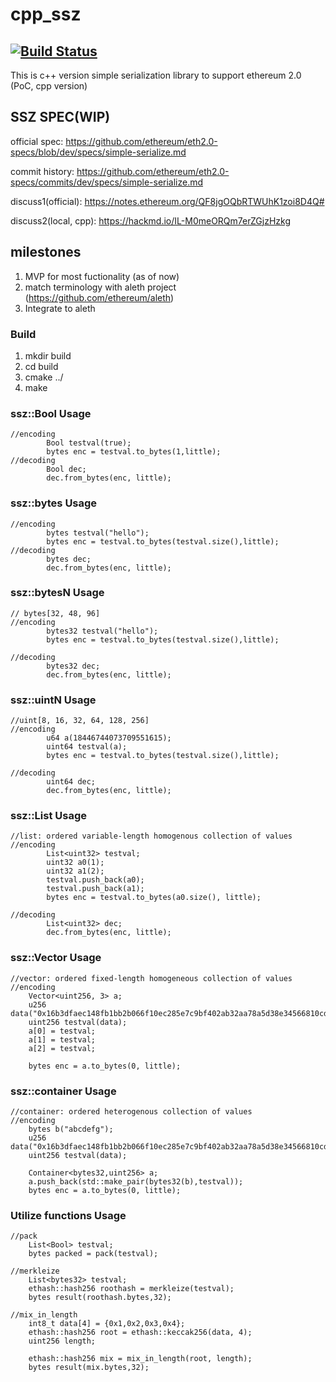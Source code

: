 # cpp_ssz
[![Build Status](https://travis-ci.org/NAKsir-melody/cpp_ssz.svg?branch=master)](https://travis-ci.org/NAKsir-melody/cpp_ssz)
----------------

This is c++ version simple serialization library to support ethereum 2.0 (PoC, cpp version)

## SSZ SPEC(WIP)
official spec: https://github.com/ethereum/eth2.0-specs/blob/dev/specs/simple-serialize.md

commit history: https://github.com/ethereum/eth2.0-specs/commits/dev/specs/simple-serialize.md

discuss1(official): https://notes.ethereum.org/QF8jgOQbRTWUhK1zoi8D4Q#

discuss2(local, cpp): https://hackmd.io/IL-M0meORQm7erZGjzHzkg

## milestones
1. MVP for most fuctionality (as of now)
2. match terminology with aleth project (https://github.com/ethereum/aleth)
2. Integrate to aleth

### Build
1. mkdir build
2. cd build
3. cmake ../
4. make

### ssz::Bool Usage
```
//encoding
        Bool testval(true);
        bytes enc = testval.to_bytes(1,little);
//decoding
        Bool dec;
        dec.from_bytes(enc, little);
```
### ssz::bytes Usage
```
//encoding
        bytes testval("hello");
        bytes enc = testval.to_bytes(testval.size(),little);
//decoding
        bytes dec;
        dec.from_bytes(enc, little);
```
### ssz::bytesN Usage
```
// bytes[32, 48, 96]
//encoding
        bytes32 testval("hello");
        bytes enc = testval.to_bytes(testval.size(),little);

//decoding
        bytes32 dec;
        dec.from_bytes(enc, little);
```

### ssz::uintN Usage
```
//uint[8, 16, 32, 64, 128, 256]
//encoding
        u64 a(18446744073709551615);
        uint64 testval(a);
        bytes enc = testval.to_bytes(testval.size(),little);

//decoding
        uint64 dec;
        dec.from_bytes(enc, little);
```

### ssz::List Usage
```
//list: ordered variable-length homogenous collection of values
//encoding
        List<uint32> testval;
        uint32 a0(1);
        uint32 a1(2);
        testval.push_back(a0);
        testval.push_back(a1);
        bytes enc = testval.to_bytes(a0.size(), little);

//decoding
        List<uint32> dec;
        dec.from_bytes(enc, little);
```
### ssz::Vector Usage
```
//vector: ordered fixed-length homogeneous collection of values
//encoding
    Vector<uint256, 3> a;
    u256 data("0x16b3dfaec148fb1bb2b066f10ec285e7c9bf402ab32aa78a5d38e34566810cd2");
    uint256 testval(data);
    a[0] = testval;
    a[1] = testval;
    a[2] = testval;

    bytes enc = a.to_bytes(0, little);
```

### ssz::container Usage
```
//container: ordered heterogenous collection of values
//encoding
    bytes b("abcdefg");
    u256 data("0x16b3dfaec148fb1bb2b066f10ec285e7c9bf402ab32aa78a5d38e34566810cd2");
    uint256 testval(data);

    Container<bytes32,uint256> a; 
    a.push_back(std::make_pair(bytes32(b),testval));
    bytes enc = a.to_bytes(0, little);
```

### Utilize functions Usage
```
//pack
    List<Bool> testval;
    bytes packed = pack(testval);
    
//merkleize
    List<bytes32> testval;
    ethash::hash256 roothash = merkleize(testval);
    bytes result(roothash.bytes,32);

//mix_in_length
    int8_t data[4] = {0x1,0x2,0x3,0x4};
    ethash::hash256 root = ethash::keccak256(data, 4);
    uint256 length;

    ethash::hash256 mix = mix_in_length(root, length);
    bytes result(mix.bytes,32);
```
